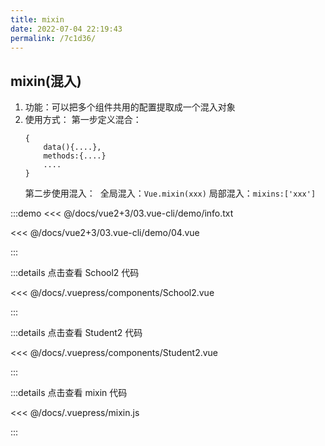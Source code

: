 ```yaml
---
title: mixin
date: 2022-07-04 22:19:43
permalink: /7c1d36/
---
```


## mixin(混入)

1. 功能：可以把多个组件共用的配置提取成一个混入对象
2. 使用方式：
   第一步定义混合：
   ```
   {
       data(){....},
       methods:{....}
       ....
   }
   ```
   第二步使用混入：
   ​ 全局混入：`Vue.mixin(xxx)`
   ​ 局部混入：`mixins:['xxx']`

:::demo <<< @/docs/vue2+3/03.vue-cli/demo/info.txt

<<< @/docs/vue2+3/03.vue-cli/demo/04.vue

:::

:::details 点击查看 School2 代码

<<< @/docs/.vuepress/components/School2.vue

:::

:::details 点击查看 Student2 代码

<<< @/docs/.vuepress/components/Student2.vue

:::

:::details 点击查看 mixin 代码

<<< @/docs/.vuepress/mixin.js

:::
